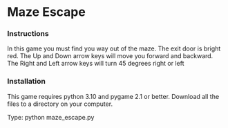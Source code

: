 # Maze Escape

### Instructions
In this game you must find you way out of the maze.
The exit door is bright red. The Up and Down arrow keys will move you forward and backward.
The Right and Left arrow keys will turn 45 degrees right or left

### Installation
This game requires python 3.10 and pygame 2.1 or better.
Download all the files to a directory on your computer.

Type: python maze_escape.py
